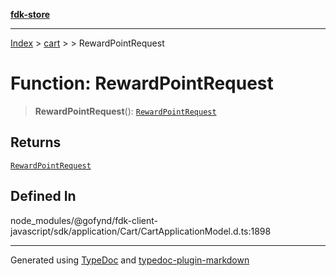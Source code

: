 [**fdk-store**](../../../README.md)
***

[Index](../../../API.md) > [cart](../../README.md) > [<internal>](../README.md) > RewardPointRequest

# Function: RewardPointRequest

> **RewardPointRequest**(): [`RewardPointRequest`](../type-aliases/type-alias.RewardPointRequest.md)

## Returns

[`RewardPointRequest`](../type-aliases/type-alias.RewardPointRequest.md)

## Defined In

node\_modules/@gofynd/fdk-client-javascript/sdk/application/Cart/CartApplicationModel.d.ts:1898

***
Generated using [TypeDoc](https://typedoc.org/) and [typedoc-plugin-markdown](https://www.npmjs.com/package/typedoc-plugin-markdown)
